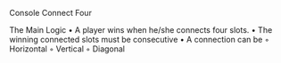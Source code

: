 Console Connect Four

The Main Logic
    • A player wins when he/she connects four slots.
    • The winning connected slots must be consecutive
    • A connection can be
        ◦ Horizontal
        ◦ Vertical
        ◦ Diagonal
 
